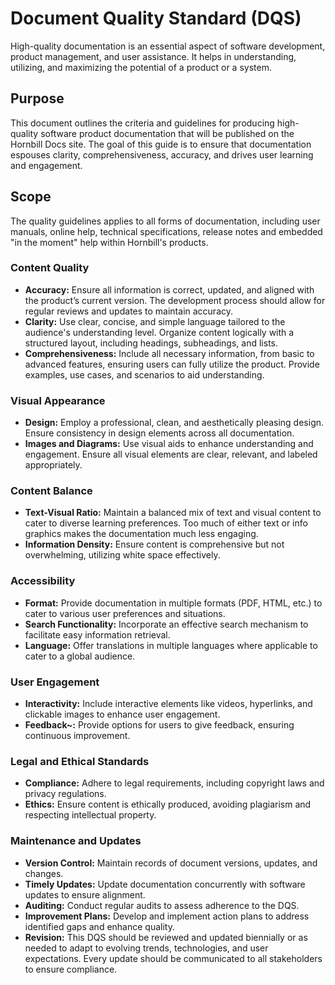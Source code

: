 # Document Quality Standard (DQS)

High-quality documentation is an essential aspect of software development, product management, and user assistance. It helps in understanding, utilizing, and maximizing the potential of a product or a system. 

## Purpose
This document outlines the criteria and guidelines for producing high-quality software product documentation that will be published on the Hornbill Docs site. The goal of this guide is to ensure that documentation espouses clarity, comprehensiveness, accuracy, and drives user learning and engagement.

## Scope
The quality guidelines applies to all forms of documentation, including user manuals, online help, technical specifications, release notes and embedded "in the moment" help within Hornbill's products.

### Content Quality
* __Accuracy:__ Ensure all information is correct, updated, and aligned with the product’s current version. The development process should allow for regular reviews and updates to maintain accuracy.
* __Clarity:__ Use clear, concise, and simple language tailored to the audience's understanding level. Organize content logically with a structured layout, including headings, subheadings, and lists.
* __Comprehensiveness:__ Include all necessary information, from basic to advanced features, ensuring users can fully utilize the product. Provide examples, use cases, and scenarios to aid understanding.

### Visual Appearance
* __Design:__ Employ a professional, clean, and aesthetically pleasing design. Ensure consistency in design elements across all documentation.
* __Images and Diagrams:__ Use visual aids to enhance understanding and engagement. Ensure all visual elements are clear, relevant, and labeled appropriately.

### Content Balance
* __Text-Visual Ratio:__ Maintain a balanced mix of text and visual content to cater to diverse learning preferences. Too much of either text or info graphics makes the documentation much less engaging. 
* __Information Density:__ Ensure content is comprehensive but not overwhelming, utilizing white space effectively.

### Accessibility
* __Format:__ Provide documentation in multiple formats (PDF, HTML, etc.) to cater to various user preferences and situations.
* __Search Functionality:__ Incorporate an effective search mechanism to facilitate easy information retrieval.
* __Language:__ Offer translations in multiple languages where applicable to cater to a global audience.

### User Engagement
* __Interactivity:__ Include interactive elements like videos, hyperlinks, and clickable images to enhance user engagement.
* __Feedback~:__ Provide options for users to give feedback, ensuring continuous improvement.

### Legal and Ethical Standards
* __Compliance:__ Adhere to legal requirements, including copyright laws and privacy regulations.
* __Ethics:__ Ensure content is ethically produced, avoiding plagiarism and respecting intellectual property.

### Maintenance and Updates
* __Version Control:__ Maintain records of document versions, updates, and changes.
* __Timely Updates:__ Update documentation concurrently with software updates to ensure alignment.
* __Auditing:__ Conduct regular audits to assess adherence to the DQS.
* __Improvement Plans:__ Develop and implement action plans to address identified gaps and enhance quality.
* __Revision:__ This DQS should be reviewed and updated biennially or as needed to adapt to evolving trends, technologies, and user expectations. Every update should be communicated to all stakeholders to ensure compliance.

